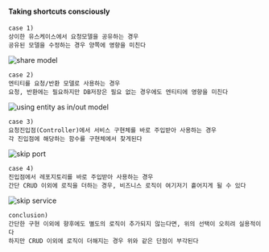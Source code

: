#### Taking shortcuts consciously
```text
case 1)
상이한 유스케이스에서 요청모델을 공유하는 경우
공유된 모델을 수정하는 경우 양쪽에 영향을 미친다
```
![share model](https://lh3.googleusercontent.com/fife/ALs6j_FJDxtrB3YbwkLZrcql0X9fBDQEYCLVIlhE4ba-KlCuyxPQ1VdPRxppxhrTaY29QTmmnw6ajHrMmWcR0HRDc3jhRLTX77F_lmoLNA_L_UKV5gQlDk9S4whxxOg_cRf22ItwtnYmV0Q8VihONnf-57qIfxZKG1pTJaZCAsa_hOsA_XatjzP0oMxD6mk94bn5i7MjfDAeZWoQlq1qvZ8zozNk0AvnnGqlVXkSzdHDw78oe5v6BJd50DiHQTY_W3N0jX6XdcacQCrJLCPyuYILZjPr0pJc3gwqGhWFHWwrnUkQx0tIGsZM1cq4RCo6Nv3GEimIBut2Km_bJb5TXy3MNco41ty623icuZHi7i9cQAxue2JIvzTz4_RxbufWmoy8hgK52LEIZ_5eMI4uZ0EYuRtrWSmYfyTXF33vqvMUIxpBE2wvzm7njQRPwZp6FBPr6LgAIaeJcuLIcqNGMMZSfBufeCr54-_G-frH3BR8gLwoC-KipP_aMTF49J1XG-tFXbRiw4vML2FrX9BBOHwOWp4LDIW14K1m5QSF8u8DziwW7b4AhhAhiSG26P-o_QJz2Z4cR6tprh_K8bcL8OzdaMUj8-W7UOeibH6vBorI6ADAaoFVjU8fdHMjpMTLCDLWgxwhSJevPqXxDKO2wPCUtSw1_Vlaw4tzOgjTuMgMXct5BkCKel1Xb2uQBFLGjKIRDComG02JhBwc1Mk12RVkRywpfD22f_GEaJWcFLubgIFEmeexvRffoHcCXMpVyhdnL6M98pWar0Q3lc8Ob_3On6u4BdYSv5zKBwdIOjeKUr1qca0hg8fwyWCgtsxwqk9u7ATThYbvnjDP8X6Z5wCTPq26CeZqD63LSOFe4W0SEW80zMif7ClKnnquG2rKQ0oY-ZgNpFrFWLhZzCHZB4clU1ZjgeWqdIxM4vePOrYWZdR3u9JVPIOHJ7W7fJs5r_cTgQkjznkW2nbLJFZ-Ap2wrnv4QpmRUkBWJoSJwJCuPzurwJ6vzvby-X81ZO_mh780Pw0T1DlOODHUwtHAxAwt1r4HpsqYNOQPoTZ9prBeREc39ka--KwUVMYpAf-YYMe082L3wD68pMq5Dl_5FONCfnIVLqTKtiCUcpfJoWMcFbUaI9WcpwY6Ormijxv-gkf6a5m7hND8jEjDzFaUKzJn6na-UvzggWrCDsmypiFcEQ1Z3zqf1aVONuPUjx5W091rw30RPXi4TVjOYGFuIDR5qD9vL5gbu9cn_W1hlN1BoLijUekhKcaem2MG5-3FpzcQGRIQUJAShvgUuciPz_AwDxp2mar_aZVSe-bM1cPmeD2LsIiN-GyBYBAlWvnupbQremtgmyU27ec51TTWAJwgG16IWVGBFv2jCaV3R67gS5zGkvV_MODR2QC21VIsMgDkWylmL6fcK1IJeC5-4cC_xNTLEB6TL3HOySJPUigHSK5aPBOrAHtgA2QcsmU2RMt4REAdtH6PNACopQBIrgyDCLhyuCDQpJUhoN0HPSy6GuBWmwELRBQUi-VbvOC5cImC8mfdxapkUYcoUR2VClUl21fGc5ZemlAqNmmit2LNC5jCTgyzyV8uhy-oFVZR0Ju-0hcrUkzIx2nzG-sRdKoU4Z5bXKr7-bA-lufo29N9JgaT5OQE2Yq5yf9t=w1920-h993)  

```text
case 2)
엔티티를 요청/반환 모델로 사용하는 경우
요청, 반환에는 필요하지만 DB저장은 필요 없는 경우에도 엔티티에 영향을 미친다
```
![using entity as in/out model](https://lh3.googleusercontent.com/fife/ALs6j_G5dsuwMdrMWY31L9VKlL5BUviRB7qqY7eRB1MGELH2onBbqPOHOtr8m4ENwcwQdBowJAQt0IeXxe0DHYNLgAEdCrOcdGniYgHSUVZdqogngDrPy2QmSxuWeBPL_PoFxVWXb0om2Wwq3YOQ5iaq_V9JmWV-a5CwAJ8n6yAYEWWcKVEDNzuhzE4AryU57ZsENdkOXU15FTsOXZ5fuvTAga-IIZ37kzH4A3-MBLolYKn-Rkr41Fg0EKHLCNwoMHC79pilaGoRApD2-O8QrFlxLp3Q0Gf2WHa0VmGPHCbyc82Lu6C5tvZMtnXwllslJAxBg8vz2vPiMJiQSND24Daxc8SSjIPb1FMnAk4xsr3LQUurQUKW2k4ug2uAxsotzhQqt0F7JfH1-sJxdCbT3E3Gug__dsCKmqW7C0rZmdN5-RGEUcG_CW6A97CPiAtkgnb8TvIIGmTPVXN0fb6n5-v6DEhc-LPbHEAYDDXySYigZwWMPnX_XA05dyjql7iyIB4BhG3bN_DIvx5haa2cZzGOLt7PaZjZX6urxhbncDf7Zi7F5qTjM7CSqc-PB7ayRZYl6kT1IEOexLEIqmM9--Zwa_aD_8XxrDxUpSUHbSHt0Sq5EnDEVheYLLifGA5VyVB9wBYbkRUbhcISBVI-y2Kd0F61VX-gcNaI2WbpxB4WEdI9NxFgY0FlLBRFy3jdzMNnkHkAbP4cDSX5ET0tCQ_obW_SAfkd3-Seo9h4VQvXoPELQfJFgukPUmK-oX3VO12EZWicJHdFQ7S6b9ny2WPuBDOYrGm4jeKB9L6x48BvFZipK5m-x351V8Whg8zRHVfS4Rkn6vtbn-Ot8wDZ7VXKZ7L9c7F69ncbqRmNnHOT6Kpq1fyH6y2aoBEQhy8ImqEKCsFwtogRQ-FDmN6qpdzlRl4AOYE5kdFMZ83VWON28Zl7nI7IsZG3UBgECSGGdUVFlZNFG7H1yPVAxscs4EIW4J4PBhpjsFZrhYUT1Aqxj6RMN5pWRsvXjfk9rr2WWooSaQvxFl8qQdumOs_-_SmpxETW-RT5vb_sty2MfT4FHytcLaerXEpG1U4joz-eH0ek7dCygb4uJlLAi-yO2cE2o60_RtHpiWtlckPHaJyVIFFJA8G859rVQcsoyTfVvCGLxVlBRoMC8dZUAS8LKKsoeNDsqVKnkZsRRp9zwCRdC84XIHCGzOzrVF-xRVhP99Zj9Xwo44j4vC2q34oDfTXlfEZdhFGq1YkMcSd2WVMbFICqQte5ETKubxbqxRPDYbdLJNd1EZYteGBsUGiu4cB53lZxBdyEUF7KBHOLJnQmoYVVkaS1501wM1tbKSrQ1azfs1oHe595k6yWGN97BEE5b7x6EkHHL3pR9TR8TPIv2pPsmgVZkGYTg3YlS98FJdc8pLVqsF-p7ZFwIUn2WVuS1MPUVAWGOkdSKC0QOHNdeCNItcsAaA-0D5SoQsOpys0zzmiYcd2qoAjAKr_w4FnTeD6KypUNMHfb2GHv2Wgx_OXXzYkpy_UG0w7Tvv26bywI7rkvQomJRJG877g6MtOhaUHBgBp_vSzqCAHG0Ue_YThter48sT_lJkTN9puGbJ6npTAVtjodHcvLW07uukfjPoposystzjVmlaCkXDKj2o2scas3IfcxEGGV=w1365-h993)  

```text
case 3)
요청진입점(Controller)에서 서비스 구현체를 바로 주입받아 사용하는 경우
각 진입점에 해당하는 함수를 구현체에서 찾게된다
```
![skip port](https://lh3.googleusercontent.com/fife/ALs6j_H8eVgyFDyJ52XBncXx6Hzkxamw-tYHktvaV087Hhm2IfjO9AWmWpWdIpQAzkg1dvyCDEU0XvaOLKbVtMLBvjhCaE271dD7yCm69V58TGtUUQBclMkgQGwz8iVthUpCxPKgeXmZtbAngO79sh8ZubS-4tHLo0Yjn1YoZPH_ddZ4c95BjKdQ5X2OCLipKRHrnQfgNSr4knEM61UtsdLhfFHg9wLZxjmJf135sJ-Og7WStZDRWuPGqH-SvyH7Zt5s2BlHh-FoZGPIEe9wOgCmE9znVH-Yxem2WFaWx0T0SLfQgpyPsj4YW0WLs338RuKjee80GewGu04LGBfnPgfo_lJMDLdc2cIcujy074HLidoCrZ14jNZ5x5Ci2t2fpe7gz5iKc1M2s10detAHDKXgDdSOa25A4axgpsSpIcwMQFJygPPv3F_kHYTwGFQyBemMuRBTV3I93kAY82_GjsGO1PVC5u4Rg38JL28uw7JUBh-NbDQ4sy-RFLezjF-3w9HgChW8pGUrOQBWdDTHa_clPVY8tHS_xZHkGq365kBac0A2tKSfL1xvhINr0T6N1tOPmAbQneN7ni45TQJQHwGE1uXC14yuLoZHbJbrEvU7fgvGQdA9Ig2IYM_c0I1Pelcbu9rK1N5PkeGW6t7S_WFK1HIMiBVc2z2r_um5XipmfkRrnEUNNcBri6TIYlZSnGXmLW3Gcux5JHusCj8zspMok5fklnPOES3mu63qWD54n4E-onTt5rIHuSVjm7WDKt8b-bVGL0pDMoHkmCxjtKidzaBxagErQvXvzcZaOqOzRyDSBvxQmrhOcgb37kpPz4zF_g-rKfp-QRS5IzVfkpWM_8gbdpR1XQziaWoZyKo5_eI9eQR29yBHtBAouNxLHGv5VILTB3hDUeCrlRfh1eZXuRyhrBdaGiQsphDTKZ7pM8mwJ9z_gvMXu4UnSMUsG9Xns7oECCsNpOT9AOM1rmyjhaxD9duOC-5P2Hu5vgvufE58_pZwpisFs7wan3IFF8iUh-Gd5FvBl11KgJw1xHviLVyomnaTi_mnHVKe6xMrubv383-lgeUaPoXAzRhxF7MaxnO3cNoTFrAwnmCyceSyCnd0Pcb2EDYk3rC_KTBM9J57YK0AZmhABWc1E9G2DjmTqgNlaMr73jkYKg6o71M1zju2-dxKr_9xXlWigndoExtr8B0LL7PlP-gVz_isSYTwgS684eWXONd0V9wMb20uj9AMslbD5Egy7edOZd4rJfl8rVBlQzZPIDPwWyd5-nq-HHqdyn0S1K-RmnqG1wIxGUtduzpwzfJnv50wSx_nJOOCzCBARqFNoRdBsOgkGi6-eP-yeU8TFvnJdX17BySMHwDPMr_5ltoIqVQw7Vg45--eRvWEO3GEpPs8W0qJmv0yWNBHMbF3tiNHC6EkOCt8F1hYFBCWKi9lOePpQbzy_VmuARXz7co2ZPuqi50Lv0m1gd3WTUzCz51F0IZkJclRyN0MgHg3obZlAFzgJm9ALcX5AHbhp0WNopm641RE55QcKyohiljFJH5FK5YR4T-EaOdwqbE2cTamPje3-yjDEgCnQp_vl1-XvMOilaFYbn291_2rCMvsueKHh5ZnrPq-1tcJkKUj-0zqs1gs1Lml8KDKUY5As0k22R0fLw=w1920-h993)  

```text
case 4)
진입점에서 레포지토리를 바로 주입받아 사용하는 경우
간단 CRUD 이외에 로직을 더하는 경우, 비즈니스 로직이 여기저기 흩어지게 될 수 있다
```
![skip service](https://lh3.googleusercontent.com/fife/ALs6j_EEN3ht5zakCnXvQUxruPUZ85W-qQ-dj6GjNea3Nk8eM2AQe1SfnXtK4u_XVWF4vUMlH1i78vWtzPVqPBzTnv0jDF6sPI0lkES-UynVJJ3ITeTB3Fa0wW2DcrQb_weWQg-qGx2kAoixlxbyA-3xaRz67BVrYqaNRnGeYHMgeIDhj3f63hZVsNweQecsnn0Vnld5s6FSDQs4jlnpehQhffH7itRjsVIaCMSndopPc7GjLfV-E02naE411oHr__9zR-GQLy6UqIy9Va4KxAIOr_53Lj-US5tXlvEbNQSl8nI5Um-l0q52W8EEDJhuhCPXI96D6ABJVyuTxPzXXIx1Pvfy7vR0VhO-Yl4JHXpewG-ugC9XPCLeKrbwi22fpVZQfgbV3xNI114Q_La5tSb22pkU2xEJguF5rsKJN14N6cvo0J6fokFr6Q23C4obqhW7-kQYLOwstY3ZxoxWNR99YqqMaYDOgtN6YvWPLfy621n93QUOYp_G3GCZCTpT-dQViRbyyInadVa1YoShk_IvP-VV0isVjsR_K2zxtxbEq0MSBzhGnAEn1tRA9E8X1Krks8GS8SpuiDKg2vbpyVWFodReGKt-7CXapfe-OGLgnM05JUr34sa6UQ2RFVA7dvpcxrsNanyvhxyP9jITRRgnHzC1i3hsdWT-6ZNZX_HUtrKBZHnj6MP1MIjZuVl_G8NYOqMvE32g_SPc5Hg5qrNH1LomkisUbem5NaXJWXbv1Xkvv8s85elq1QNF-geUUawdEADL_b5g-LJUN8itpp5211-T1gO-HiSme4r9L_xZCXXVDgw8XWTGUwQcf02UaEDhCCxYeGIeXF7r3sKJV4JORvSE-6bbES3-5Y-OvWteZKBVl01Iz-PxutJEwU9l4m_F413cp8afUvLLdYxQAZk9pUaQfF6YG_5pnqqxO63b0Jf-H_JeViLVL0b5M7poZ5T8uMbxm_o1jOGR4A8IXGFS2rrhrd0s_b_GZ0KTmsLe8WYtTRBZsaZa7F6sfqPaoQidbc5skAgtYJu8hoDgbDXJmxDy7Z2WCzfn0d07pvJLjrd9sSHK2Wv0ObppaVmk2P_rQDNE4bsd9FIAvrZLNvqWd-r0TmiHECO1FWEn0Z46jIR4OQ6HnTubR1NV7ZBJ8OVLrlhRC8w-j4VUp5kV32OgzxbnDQE4lVQj-ot6lMHxwV8Zgn2JsU2CpW7GIS2olPSng7FdCjg6Zcd3ioXRpZCLaLIzjZj4Y96dpbjnKuvFilhnzTLqEslMaqLCSZLtPSP82vkYdMzVzu9cRvhCFnCPK8Xr7WHvwK3ZXHUMtd1ETANDHPGUmoVJFCEj3YjSyNjn4d4gDIIYwrvqa7VAa8Hfv34ts2LE9U-i9FYM_vHcxJgYQBNongtqJtXkrj2wCCTuQzw2tXLO7h1LLwMjtkPGaB1ydEelCX5hZMw4_eMAbwmWlKMabuCkNMOQOJHwoVeLBGq6Ioe2olFu7QZRsVfFcLo6NzVgJTfX4JxGi-UeaOclVtoFsg4uZsDK7tT6iFlYPgXwB8qjeb9HCp6pZPfAIBedPP-ZTr2zkwJUzTKRM-CIXtgFMrDfihNW6wtdJWwzHLJuBMmF9ZNeUq5sLHi3f82NKXF_RUkDjRu6KFqgVDVc8lgdmzl_hfNh=w1365-h993)  

```text
conclusion) 
간단한 구현 이외에 향후에도 별도의 로직이 추가되지 않는다면, 위의 선택이 오히려 실용적이다    
하지만 CRUD 이외에 로직이 더해지는 경우 위와 같은 단점이 부각된다  
```
